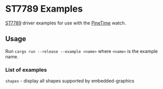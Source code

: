 # ST7789 Examples
[ST7789](https://github.com/almindor/st7789) driver examples for use with the [PineTime](https://wiki.pine64.org/index.php/PineTime) watch.

## Usage

Run `cargo run --release --example <name>` where `<name>` is the example name.

### List of examples

`shapes` - display all shapes supported by embedded-graphics
